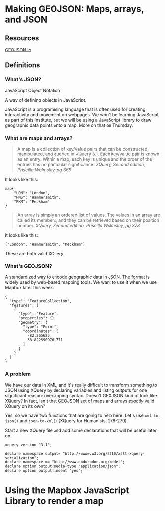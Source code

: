 # Making GEOJSON: Maps, arrays, and JSON

## Resources
[GEOJSON.io](https://geojson.io/#map=2/22.4/0.0)

## Definitions

### What's JSON?
JavaScript Object Notation

A way of defining objects in JavaScript.

JavaScript is a programming language that is often used for creating interactivity and movement on webpages. We won't be learning JavaScript as part of this institute, but we will be using a JavaScript library to draw geographic data points onto a map. More on that on Thursday.

### What are maps and arrays?

> A map is a collection of key/value pairs that can be constructed, manipulated, and queried in XQuery 3.1. Each key/value pair is known as an entry. Within a map, each key is unique and the order of the entries has no particular significance.
*XQuery, Second edition, Priscilla Walmsley, pg 369*

It looks like this:
```
map{
	"LDN": "London",
	"HMS": "Hammersmith",
	"PKM": "Peckham"
}
```

>An array is simply an ordered list of values. The values in an array are called its members, and they can be retrieved based on their position number.
*XQuery, Second edition, Priscilla Walmsley, pg 378*

It looks like this:
```
["London", "Hammersmith", "Peckham"]
```

These are both valid XQuery.

### What's GEOJSON?
A standardized way to encode geographic data in JSON. The format is widely used by web-based mapping tools. We want to use it when we use Mapbox later this week.

```
{
  "type": "FeatureCollection",
  "features": [
    {
      "type": "Feature",
      "properties": {},
      "geometry": {
        "type": "Point",
        "coordinates": [
          -82.265625,
          38.8225909761771
        ]
      }
    }
  ]
}
```

### A problem
We have our data in XML, and it's really difficult to transform something to JSON using XQuery by declaring variables and listing outputs for one significant reason: overlapping syntax. Doesn't GEOJSON kind of look like XQuery? In fact, isn't that GEOJSON set of maps and arrays *exactly* valid XQuery on its own?

Yes, so we have two functions that are going to help here. Let's use `xml-to-json()` and `json-to-xml()` (XQuery for Humanists, 278-279).

Start a new XQuery file and add some declarations that will be useful later on.


```
xquery version "3.1";

declare namespace output= "http://wwww.w3.org/2010/xslt-xquery-serialization";
declare namespace m= "http://www.obdurodon.org/model";
declare option output:media-type "application/json";
declare option output:indent "yes";

```







# Using the Mapbox JavaScript Library to render a map